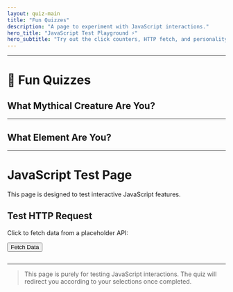 ```yaml
---
layout: quiz-main
title: "Fun Quizzes"
description: "A page to experiment with JavaScript interactions."
hero_title: "JavaScript Test Playground ⚡"
hero_subtitle: "Try out the click counters, HTTP fetch, and personality quiz below."
---
```

---

# 🎲 Fun Quizzes

## What Mythical Creature Are You?

<div id="quiz-container-1" data-quiz="mythical-creature"></div>

---

## What Element Are You?

<div id="quiz-container-2" data-quiz="elemental"></div>

---

# JavaScript Test Page

This page is designed to test interactive JavaScript features.

## Test HTTP Request

<p>Click to fetch data from a placeholder API:</p>
<button id="fetchBtn">Fetch Data</button>
<pre id="fetchOutput"></pre>

---

> This page is purely for testing JavaScript interactions. The quiz will redirect you according to your selections once completed.

